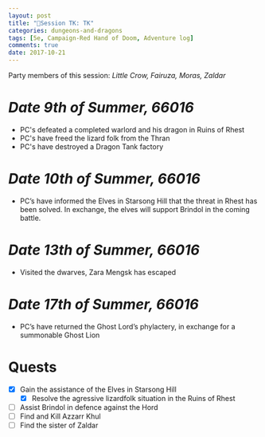 ```yaml
---
layout: post
title: "🐲Session TK: TK"
categories: dungeons-and-dragons
tags: [5e, Campaign-Red Hand of Doom, Adventure log]
comments: true
date: 2017-10-21
---
```


Party members of this session: _Little Crow, Fairuza, Moras, Zaldar_

# _**Date** 9th of Summer, 66016_

- PC's defeated a completed warlord and his dragon in Ruins of Rhest
- PC's have freed the lizard folk from the Thran
- PC's have destroyed a Dragon Tank factory

# _**Date** 10th of Summer, 66016_

- PC’s have informed the Elves in Starsong Hill that the threat in Rhest has been solved. In exchange, the elves will support Brindol in the coming battle.

# _**Date** 13th of Summer, 66016_
- Visited the dwarves, Zara Mengsk has escaped

# _**Date** 17th of Summer, 66016_

- PC’s have returned the Ghost Lord’s phylactery, in exchange for a summonable Ghost Lion

# Quests

* [x] Gain the assistance of the Elves in Starsong Hill
  * [x] Resolve the agressive lizardfolk situation in the Ruins of Rhest
* [ ] Assist Brindol in defence against the Hord
* [ ] Find and Kill Azzarr Khul
* [ ] Find the sister of Zaldar
